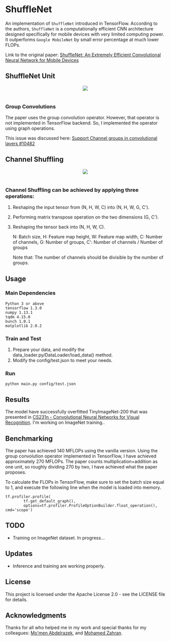 # ShuffleNet
An implementation of `ShuffleNet` introduced in TensorFlow. According to the authors, `ShuffleNet` is a computationally efficient CNN architecture designed specifically for mobile devices with very limited computing power. It outperforms `Google MobileNet` by
small error percentage at much lower FLOPs.

Link to the original paper: [ShuffleNet: An Extremely Efficient Convolutional Neural Network for Mobile Devices](https://arxiv.org/abs/1707.01083)


## ShuffleNet Unit
<div align="center">
<img src="https://github.com/MG2033/ShuffleNet/blob/master/figures/unit.PNG"><br><br>
</div>

### Group Convolutions
The paper uses the group convolution operator. However, that operator is not implemented in TensorFlow backend. So, I implemented the operator using graph operations.

This issue was discussed here: [Support Channel groups in convolutional layers #10482](https://github.com/tensorflow/tensorflow/pull/10482)
## Channel Shuffling
<div align="center">
<img src="https://github.com/MG2033/ShuffleNet/blob/master/figures/shuffle.PNG"><br><br>
</div>

### Channel Shuffling can be achieved by applying three operations:
1. Reshaping the input tensor from (N, H, W, C) into (N, H, W, G, C').
2. Performing matrix transpose operation on the two dimensions (G, C').
3. Reshaping the tensor back into (N, H, W, C). 

    N: Batch size,
    H: Feature map height,
    W: Feature map width,
    C: Number of channels,
    G: Number of groups,
    C': Number of channels / Number of groups

    Note that: The number of channels should be divisible by the number of groups.

## Usage
### Main Dependencies
 ```
 Python 3 or above
 tensorflow 1.3.0
 numpy 1.13.1
 tqdm 4.15.0
 bunch 1.0.1
 matplotlib 2.0.2
 ```
### Train and Test
1. Prepare your data, and modify the data_loader.py/DataLoader/load_data() method.
2. Modify the config/test.json to meet your needs.

### Run
```
python main.py config/test.json
```

## Results
The model have successfully overfitted TinyImageNet-200 that was presented in [CS231n - Convolutional Neural Networks for Visual Recognition](https://tiny-imagenet.herokuapp.com/). I'm working on ImageNet training..

## Benchmarking
The paper has achieved 140 MFLOPs using the vanilla version. Using the group convolution operator implemented in TensorFlow, I have achieved approximately 270 MFLOPs. The paper counts multiplication+addition as one unit, so roughly dividing 270 by two, I have achieved what the paper proposes.

To calculate the FLOPs in TensorFlow, make sure to set the batch size equal to 1, and execute the following line when the model is loaded into memory.
```
tf.profiler.profile(
        tf.get_default_graph(),
        options=tf.profiler.ProfileOptionBuilder.float_operation(), cmd='scope')
```

## TODO
* Training on ImageNet dataset. In progress...

## Updates
* Inference and training are working properly.

## License
This project is licensed under the Apache License 2.0 - see the LICENSE file for details.

## Acknowledgments
Thanks for all who helped me in my work and special thanks for my colleagues: [Mo'men Abdelrazek](https://github.com/moemen95), and [Mohamed Zahran](https://github.com/moh3th1).

